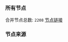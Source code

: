 ### 所有节点
合并节点总数: `2208`
[节点链接](https://raw.githubusercontent.com/rzhy1/11/master/sub/sub_merge_base64.txt)

### 节点来源